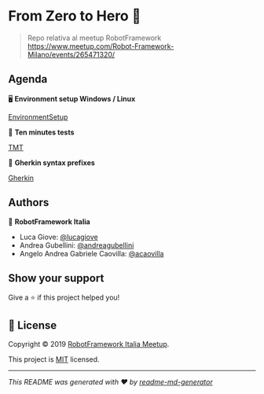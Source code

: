 # From Zero to Hero 🤖

> Repo relativa al meetup RobotFramework https://www.meetup.com/Robot-Framework-Milano/events/265471320/

## Agenda

🖥 **Environment setup Windows / Linux**

[EnvironmentSetup](#)

📁 **Ten minutes tests**

[TMT](#)

💎 **Gherkin syntax prefixes**

[Gherkin](/gherkinExample.robot)


## Authors

👤 **RobotFramework Italia**

* Luca Giove: [@lucagiove](https://github.com/lucagiove)
* Andrea Gubellini: [@andreagubellini](https://github.com/andreagubellini)
* Angelo Andrea Gabriele Caovilla: [@acaovilla](https://github.com/acaovilla)

## Show your support

Give a ⭐️ if this project helped you!


## 📝 License

Copyright © 2019 [RobotFramework Italia Meetup](https://github.com/RobotFramework-Italia).

This project is [MIT](https://github.com/kefranabg/readme-md-generator/blob/master/LICENSE) licensed.

***
_This README was generated with ❤️ by [readme-md-generator](https://github.com/kefranabg/readme-md-generator)_